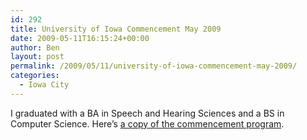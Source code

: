 ```yaml
---
id: 292
title: University of Iowa Commencement May 2009
date: 2009-05-11T16:15:24+00:00
author: Ben
layout: post
permalink: /2009/05/11/university-of-iowa-commencement-may-2009/
categories:
  - Iowa City
---
```

I graduated with a BA in Speech and Hearing Sciences and a BS in Computer Science. Here&#8217;s [a copy of the commencement program](http://media.benjaminoakes.com/2009/Graduation/Spring2009CommencementProgram.pdf).